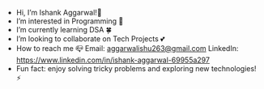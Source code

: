 - Hi, I’m Ishank Aggarwal!👋
- I’m interested in Programming 👀
- I’m currently learning DSA 🍀
- I’m looking to collaborate on Tech Projects 💕
- How to reach me 📪
  Email: aggarwalishu263@gmail.com
  LinkedIn: https://www.linkedin.com/in/ishank-aggarwal-69955a297
- Fun fact: enjoy solving tricky problems and exploring new technologies!⚡

<!---
IshankAggarwal09/IshankAggarwal09 is a ✨ special ✨ repository because its `README.md` (this file) appears on your GitHub profile.
You can click the Preview link to take a look at your changes.
--->
